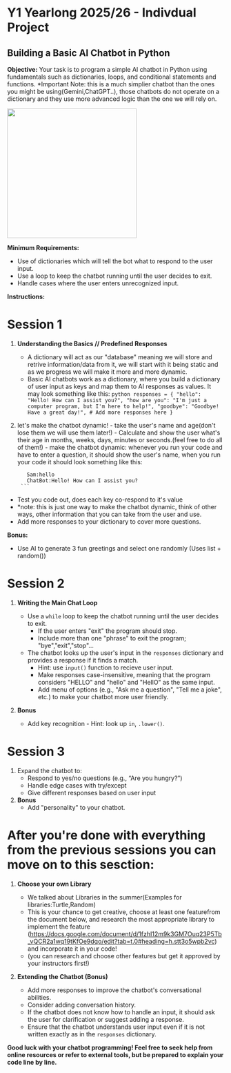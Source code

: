 # Y1 Yearlong 2025/26 - Indivdual Project
## Building a Basic AI Chatbot in Python

**Objective:** Your task is to program a simple AI chatbot in Python using fundamentals such as dictionaries, loops, and conditional statements and functions.
*Important Note: this is a much simplier chatbot than the ones you might be using(Gemini,ChatGPT..), those chatbots do not operate on a dictionary and they use more advanced logic than the one we will rely on.

<img src="https://media.giphy.com/media/S60CrN9iMxFlyp7uM8/giphy.gif" width="300px">

**Minimum Requirements:**
- Use of dictionaries which will tell the bot what to respond to the user input.
- Use a loop to keep the chatbot running until the user decides to exit.
- Handle cases where the user enters unrecognized input.

**Instructions:**
# Session 1

1. **Understanding the Basics // Predefined Responses**
   - A dictionary will act as our "database" meaning we will store and retrive information/data from it, we will start with it being static and as we progress we will make it more and more dynamic.
   - Basic AI chatbots work as a dictionary, where you build a dictionary of user input as keys and map them to AI responses as values. It may look something like this:
     ``python
     responses = {
         "hello": "Hello! How can I assist you?",
         "how are you": "I'm just a computer program, but I'm here to help!",
         "goodbye": "Goodbye! Have a great day!",
         # Add more responses here
     }
     ``
     
  2. let's make the chatbot dynamic!
    - take the user's name and age(don't lose them we will use them later!)
    - Calculate and show the user what's their age in months, weeks, days, minutes or seconds.(feel free to do all of them!)
    - make the chatbot dynamic: whenever you run your code and have to enter a question, it should show the user's name, when you run your code it should look something like this:
        ```terminal
           Sam:hello
           ChatBot:Hello! How can I assist you?
         ```
  -  Test you code out, does each key co-respond to it's value
  -  *note: this is just one way to make the chatbot dynamic, think of other ways, other information that you can take from the user and use.
  -  Add more responses to your dictionary to cover more questions.

**Bonus:**
- Use AI to generate 3 fun greetings and select one randomly (Uses list + random())

  
# Session 2


1. **Writing the Main Chat Loop**
   - Use a `while` loop to keep the chatbot running until the user decides to exit.
     - If the user enters "exit" the program should stop.
     - Include more than one "phrase" to exit the program; "bye","exit","stop"...
   - The chatbot looks up the user's input in the `responses` dictionary and provides a response if it finds a match.
     - Hint: use `input()` function to recieve user input.
     - Make responses case-insensitive, meaning that the program considers "HELLO" and "hello" and "HellO" as the same input.
     - Add menu of options (e.g., "Ask me a question", "Tell me a joke", etc.) to make your chatbot more user friendly.
   

2. **Bonus**
   - Add key recognition - Hint: look up `in`, `.lower()`.


# Session 3

1. Expand the chatbot to:
    - Respond to yes/no questions (e.g., “Are you hungry?”)
    - Handle edge cases with try/except
    - Give different responses based on user input
2. **Bonus**
   - Add "personality" to your chatbot.
  

# After you're done with everything from the previous sessions you can move on to this sesction:    
1. **Choose your own Library**
   - We talked about Libraries in the summer(Examples for libraries:Turtle,Random)
   - This is your chance to get creative, choose at least one featurefrom the document below, and research the most appropriate library to implement the feature (https://docs.google.com/document/d/1fzhI12m9k3GM7Ouq23P5Tb_vQCR2a1wq19tKfOe9dqo/edit?tab=t.0#heading=h.stt3o5wpb2vc) and incorporate it in your code!
   - (you can research and choose other features but get it approved by your instructors first!) 

2. **Extending the Chatbot (Bonus)**
   - Add more responses to improve the chatbot's conversational abilities.
   - Consider adding conversation history.
   - If the chatbot does not know how to handle an input, it should ask the user for clarification or suggest adding a response.
   - Ensure that the chatbot understands user input even if it is not written exactly as in the `responses` dictionary.

**Good luck with your chatbot programming! Feel free to seek help from online resources or refer to external tools, but be prepared to explain your code line by line.**











